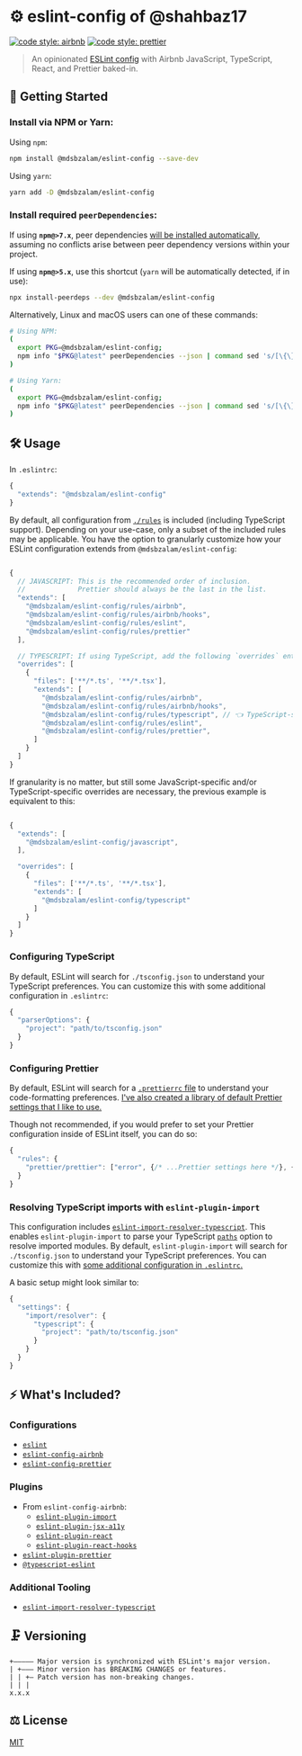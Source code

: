 # ⚙️ eslint-config of @shahbaz17

[![code style: airbnb](https://img.shields.io/badge/code%20style-airbnb-blue.svg?style=flat)](https://github.com/airbnb/javascript)
[![code style: prettier](https://img.shields.io/badge/code_style-prettier-ff69b4.svg?style=flat)](https://github.com/prettier/prettier)

> An opinionated [ESLint config](https://eslint.org/docs/user-guide/configuring) with Airbnb JavaScript, TypeScript, React, and Prettier baked-in.

## 🔗 Getting Started

### Install via NPM or Yarn:

Using `npm`:

```sh
npm install @mdsbzalam/eslint-config --save-dev
```

Using `yarn`:

```sh
yarn add -D @mdsbzalam/eslint-config
```

### Install required `peerDependencies`:

If using **`npm@>7.x`**, peer dependencies [will be installed automatically](https://github.blog/2021-02-02-npm-7-is-now-generally-available/), assuming no conflicts arise between peer dependency versions within your project.

If using **`npm@>5.x`**, use this shortcut (`yarn` will be automatically detected, if in use):

```sh
npx install-peerdeps --dev @mdsbzalam/eslint-config
```

Alternatively, Linux and macOS users can one of these commands:

```sh
# Using NPM:
(
  export PKG=@mdsbzalam/eslint-config;
  npm info "$PKG@latest" peerDependencies --json | command sed 's/[\{\},]//g ; s/: /@/g' | xargs npm install --save-dev "$PKG@latest"
)
```

```sh
# Using Yarn:
(
  export PKG=@mdsbzalam/eslint-config;
  npm info "$PKG@latest" peerDependencies --json | command sed 's/[\{\},]//g ; s/: /@/g' | xargs yarn add -D "$PKG@latest"
)
```

## 🛠️ Usage

In `.eslintrc`:

```javascript
{
  "extends": "@mdsbzalam/eslint-config"
}
```

By default, all configuration from [`./rules`](./rules) is included (including TypeScript support). Depending on your use-case, only a subset of the included rules may be applicable. You have the option to granularly customize how your ESLint configuration extends from `@mdsbzalam/eslint-config`:

```javascript

{
  // JAVASCRIPT: This is the recommended order of inclusion.
  //             Prettier should always be the last in the list.
  "extends": [
    "@mdsbzalam/eslint-config/rules/airbnb",
    "@mdsbzalam/eslint-config/rules/airbnb/hooks",
    "@mdsbzalam/eslint-config/rules/eslint",
    "@mdsbzalam/eslint-config/rules/prettier"
  ],

  // TYPESCRIPT: If using TypeScript, add the following `overrides` entry:
  "overrides": [
    {
      "files": ['**/*.ts', '**/*.tsx'],
      "extends": [
        "@mdsbzalam/eslint-config/rules/airbnb",
        "@mdsbzalam/eslint-config/rules/airbnb/hooks",
        "@mdsbzalam/eslint-config/rules/typescript", // 👈 TypeScript-specific rules
        "@mdsbzalam/eslint-config/rules/eslint",
        "@mdsbzalam/eslint-config/rules/prettier",
      ]
    }
  ]
}
```

If granularity is no matter, but still some JavaScript-specific and/or TypeScript-specific overrides are necessary, the previous example is equivalent to this:

```javascript

{
  "extends": [
    "@mdsbzalam/eslint-config/javascript",
  ],

  "overrides": [
    {
      "files": ['**/*.ts', '**/*.tsx'],
      "extends": [
        "@mdsbzalam/eslint-config/typescript"
      ]
    }
  ]
}
```

### Configuring TypeScript

By default, ESLint will search for `./tsconfig.json` to understand your TypeScript preferences. You can customize this with some additional configuration in `.eslintrc`:

```javascript
{
  "parserOptions": {
    "project": "path/to/tsconfig.json"
  }
}
```

### Configuring Prettier

By default, ESLint will search for a [`.prettierrc` file](https://prettier.io/docs/en/configuration.html) to understand your code-formatting preferences. [I've also created a library of default Prettier settings that I like to use.](https://github.com/shahbaz17/prettier-config)

Though not recommended, if you would prefer to set your Prettier configuration inside of ESLint itself, you can do so:

```javascript
{
  "rules": {
    "prettier/prettier": ["error", {/* ...Prettier settings here */}, { "usePrettierrc": false }]
  }
}
```

### Resolving TypeScript imports with `eslint-plugin-import`

This configuration includes [`eslint-import-resolver-typescript`](https://github.com/alexgorbatchev/eslint-import-resolver-typescript). This enables `eslint-plugin-import` to parse your TypeScript [`paths`](https://www.typescriptlang.org/docs/handbook/module-resolution.html) option to resolve imported modules. By default, `eslint-plugin-import` will search for `./tsconfig.json` to understand your TypeScript preferences. You can customize this with [some additional configuration in `.eslintrc`.](https://github.com/alexgorbatchev/eslint-import-resolver-typescript#configuration)

A basic setup might look similar to:

```javascript
{
  "settings": {
    "import/resolver": {
      "typescript": {
        "project": "path/to/tsconfig.json"
      }
    }
  }
}
```

## ⚡ What's Included?

### Configurations

- [`eslint`](https://eslint.org/docs/rules/)
- [`eslint-config-airbnb`](https://github.com/airbnb/javascript)
- [`eslint-config-prettier`](https://github.com/prettier/eslint-config-prettier)

### Plugins

- From `eslint-config-airbnb`:
  - [`eslint-plugin-import`](https://github.com/benmosher/eslint-plugin-import)
  - [`eslint-plugin-jsx-a11y`](https://github.com/evcohen/eslint-plugin-jsx-a11y)
  - [`eslint-plugin-react`](https://github.com/yannickcr/eslint-plugin-react)
  - [`eslint-plugin-react-hooks`](https://github.com/facebook/react/tree/master/packages/eslint-plugin-react-hooks)
- [`eslint-plugin-prettier`](https://github.com/prettier/eslint-plugin-prettier)
- [`@typescript-eslint`](https://github.com/typescript-eslint/typescript-eslint/tree/master/packages/eslint-plugin)

### Additional Tooling

- [`eslint-import-resolver-typescript`](https://github.com/alexgorbatchev/eslint-import-resolver-typescript)

## 🗜️ Versioning

```
+————— Major version is synchronized with ESLint's major version.
| +——— Minor version has BREAKING CHANGES or features.
| | +— Patch version has non-breaking changes.
| | |
x.x.x
```

## ⚖️ License

[MIT](./LICENSE)

